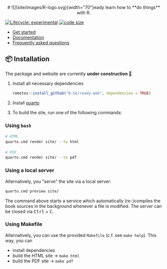 <center>
# ![](site/images/R-logo.svg){width="70"}eady  
learn how to **do things** with R.
</center>

<!-- badges: start -->
[![Lifecycle: experimental](https://img.shields.io/badge/lifecycle-experimental-orange.svg)](https://lifecycle.r-lib.org/articles/stages.html#experimental)
[![code size](https://img.shields.io/github/languages/code-size/D-Se/ready.svg)](https://github.com/D-Se/ready)
<!-- badges: end -->

* [Get started][]
* [Documentation][]
* [Frequently asked questions][GitHub Discussions]

## :package: Installation

The package and website are currently **under construction :construction:**. 

1. Install all necessary dependencies

   ```r
   remotes::install_github("D-Se/ready.web", dependencies = TRUE)
   ```
1. Install [quarto](https://quarto.org/docs/get-started/)

1. To build the site, run one of the following commands:

### Using `bash`

   ```bash
   # HTML
   quarto.cmd render site/ --to html

   # PDF
   quarto.cmd render site/ --to pdf
   ```
### Using a local server
Alternatively, you "serve" the site via a local server:

```bash
quarto.cmd preview site/
```

The command above starts a service which automatically (re-)compiles the book sources in the background whenever a file is modified. The server can be closed via <kbd>Ctrl</kbd> + <kbd>C</kbd>.

### Using Makefile

Alternatively, you can use the provided `Makefile` (c.f. see `make help`).
This way, you can

- install dependencies
- build the HTML site -> `make html`
- build the PDF site -> `make pdf`


[Get started]: https://google.com
[Documentation]: https://google.com
[new-issue]: https://github.com/D-Se/ready/issues/new/choose
[FAQ]: https://google.com
[GitHub Discussions]: https://github.com/D-Se/ready/discussions
